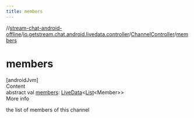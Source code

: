 ```yaml
---
title: members
---
```

//[stream-chat-android-offline](../../../index.md)/[io.getstream.chat.android.livedata.controller](../index.md)/[ChannelController](index.md)/[members](members.md)



# members  
[androidJvm]  
Content  
abstract val [members](members.md): [LiveData](https://developer.android.com/reference/kotlin/androidx/lifecycle/LiveData.html)&lt;[List](https://kotlinlang.org/api/latest/jvm/stdlib/kotlin.collections/-list/index.html)&lt;Member&gt;&gt;  
More info  


the list of members of this channel

  



